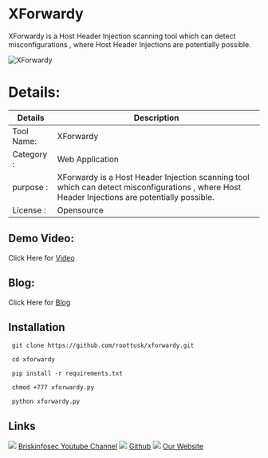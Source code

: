 XForwardy
============
XForwardy is a Host Header Injection scanning tool which can detect misconfigurations , where Host Header Injections are potentially possible.

![XForwardy](https://www.briskinfosec.com/assets/tooloftheday/Copy_of_Briskinfosec_TOD_Latest_samples_4.jpg)

Details:
============
|  Details | Description   |
| ------------ | ------------ |
|Tool Name:| XForwardy |
|Category :| Web Application|
|purpose  :| XForwardy is a Host Header Injection scanning tool which can detect misconfigurations , where Host Header Injections are potentially possible. |
|License :| Opensource

Demo Video:
-----------------
Click Here for [Video](https://www.youtube.com/watch?v=VtjF5LBT0uo "Video")

Blog: 
--------------
Click Here for [Blog](https://www.briskinfosec.com/tooloftheday/toolofthedaydetail/XFORWARDY- "Blog")

Installation
----------------
     git clone https://github.com/roottusk/xforwardy.git
	 
     cd xforwardy
	 
     pip install -r requirements.txt
    
     chmod +777 xforwardy.py
     
     python xforwardy.py
Links
----------------
![ ](https://img.icons8.com/color/15/000000/youtube-play.png) [Briskinfosec Youtube Channel](https://www.youtube.com/channel/UCcPmqqYETcO_7-6p_uUsF1w "Briskinfosec Youtube Channel")
 ![ ](https://img.icons8.com/glyph-neue/15/000000/github.png) [Github](https://github.com/briskinfosec "Github") 
![ ](https://img.icons8.com/ios/15/000000/internet--v2.png) [Our Website](https://www.briskinfosec.com/ "Our Website")
